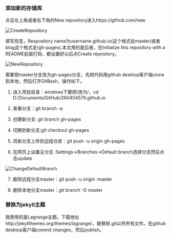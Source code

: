 
### 添加新的存储库
  

点击左上角或者右下角的New repository进入https://github.com/new

![CreateRepository](https://github.com/charles427/blog/tree/gh-pages/images/CreateRepository.png)
 

填写信息，Respository name为username.github.io(这个格式走master)或者blog这个格式走(gh-pages),本文用的是后者，在Initialize this repository with a README前面打钩，都设置好以后点Create repository。

![NewRepository](https://github.com/charles427/blog/tree/gh-pages/images/NewRepository.png)

需要把master分支改为gh-pages分支，先把代码用github desktop客户端clone到本地，然后打开GitBash，操作如下。

1. 进入项目目录：windows下要把\改为/，cd D:/Documents/GitHub/260404579.github.io

2. 查看分支：git branch -a

3. 创建新分支: git branch gh-pages

4. 切换到新分支:git checkout gh-pages

5. 将新分支上传到远程仓库：git push -u origin gh-pages

6. 在网页上设置主分支 :Settings->Branches->Default branch选择分支然后点击update

 ![ChangeDefaultBranch](https://github.com/charles427/blog/tree/gh-pages/images/ChangeDefaultBranch.png)

7. 删除远程分支master：git push -u origin :master

8. 删除本地分支master：git branch -D master







### 替换为jekyll主题

我使用的是Lagrange主题。下载地址http://jekyllthemes.org/themes/lagrange/，替换除.git以外所有文件。在github desktop客户端commit changes，然后publish。
